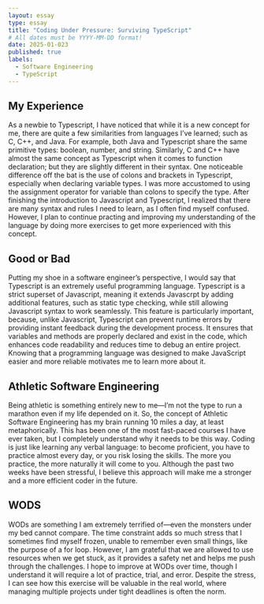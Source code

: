 ```yaml
---
layout: essay
type: essay
title: "Coding Under Pressure: Surviving TypeScript"
# All dates must be YYYY-MM-DD format!
date: 2025-01-023
published: true
labels:
  - Software Engineering
  - TypeScript
---
```


## My Experience

As a newbie to Typescript, I have noticed that while it is a new concept for me, there are quite a few similarities from languages I’ve learned; such as C, C++, and Java. For example, both Java and Typescript share the same primitive types: boolean, number, and string. Similarly, C and C++ have almost the same concept as Typescript when it comes to function declaration; but they are slightly different in their syntax. One noticeable difference off the bat is the use of colons and brackets in Typescript, especially when declaring variable types. I was more accustomed to using the assignment operator for variable than colons to specify the type. After finishing the introduction to Javascript and Typescript, I realized that there are many syntax and rules I need to learn, as I often find myself confused. However, I plan to continue practing and improving my understanding of the language by doing more exercises to get more experienced with this concept.


## Good or Bad

Putting my shoe in a software engineer’s perspective, I would say that Typescript is an extremely useful programming language. Typescript is a strict superset of Javascript, meaning it extends Javascrpt by adding additional features, such as static type checking, while still allowing Javascript syntax to work seamlessly. This feature is particularly important, because, unlike Javascript, Typescript can prevent runtime errors by providing instant feedback during the development process. It ensures that variables and methods are properly declared and exist in the code, which enhances code readability and reduces time to debug an entire project. Knowing that a programming language was designed to make JavaScript easier and more reliable motivates me to learn more about it.

## Athletic Software Engineering 

Being athletic is something entirely new to me—I’m not the type to run a marathon even if my life depended on it. So, the concept of Athletic Software Engineering has my brain running 10 miles a day, at least metaphorically. This has been one of the most fast-paced courses I have ever taken, but I completely understand why it needs to be this way. Coding is just like learning any verbal language: to become proficient, you have to practice almost every day, or you risk losing the skills. The more you practice, the more naturally it will come to you. Although the past two weeks have been stressful, I believe this approach will make me a stronger and a more efficient coder in the future.

## WODS

WODs are something I am extremely terrified of—even the monsters under my bed cannot compare. The time constraint adds so much stress that I sometimes find myself frozen, unable to remember even small things, like the purpose of a for loop. However, I am grateful that we are allowed to use resources when we get stuck, as it provides a safety net and helps me push through the challenges. I hope to improve at WODs over time, though I understand it will require a lot of practice, trial, and error. Despite the stress, I can see how this exercise will be valuable in the real world, where managing multiple projects under tight deadlines is often the norm.


